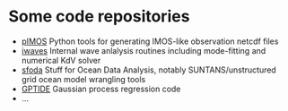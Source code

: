 # Some code repositories

- [pIMOS](https://github.com/iosonobert/pIMOS) Python tools for generating IMOS-like observation netcdf files
- [iwaves](https://github.com/mrayson/iwaves) Internal wave anlalysis routines including mode-fitting and numerical KdV solver
- [sfoda](https://github.com/mrayson/sfoda) Stuff for Ocean Data Analysis, notably SUNTANS/unstructured grid ocean model wrangling tools
- [GPTIDE](https://github.com/TIDE-ITRH/gptide) Gaussian process regression code
- ...

